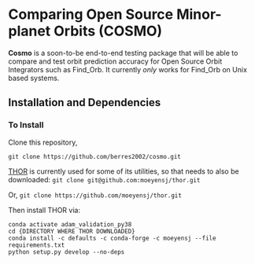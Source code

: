 # Comparing Open Source Minor-planet Orbits (COSMO)

**Cosmo** is a soon-to-be end-to-end testing package that will be able to compare and test orbit prediction accuracy for Open Source Orbit Integrators such as Find_Orb. It currently *only* works for Find_Orb on Unix based systems.


## Installation and Dependencies

### To Install
Clone this repository,

```
git clone https://github.com/berres2002/cosmo.git
```

[THOR]('https://github.com/moeyensj/thor') is currently used for some of its utilities, so that needs to also be downloaded:
```git clone git@github.com:moeyensj/thor.git``` 

Or, 
```git clone https://github.com/moeyensj/thor.git``` 

Then install THOR via:
```
conda activate adam_validation_py38
cd {DIRECTORY WHERE THOR DOWNLOADED}
conda install -c defaults -c conda-forge -c moeyensj --file requirements.txt
python setup.py develop --no-deps
```
